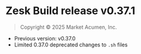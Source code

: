 # Zesk Build release v0.37.1

> Copyright &copy; 2025 Market Acumen, Inc.

- Previous version: v0.37.0
- Limited 0.37.0 deprecated changes to `.sh` files
